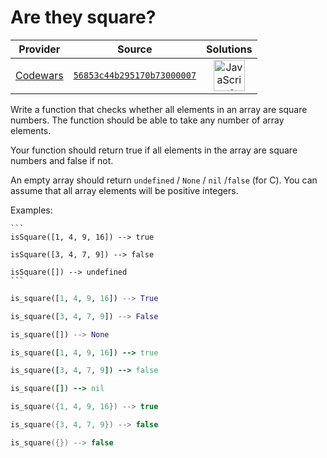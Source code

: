 [_metadata_:generated]: - "true"

# Are they square?

<!-- INFO TABLE BEGIN -->

| Provider                                        | Source                                                                               | Solutions                                                                                                                                                    |
| :---------------------------------------------: | :----------------------------------------------------------------------------------: | :----------------------------------------------------------------------------------------------------------------------------------------------------------: |
| [Codewars](../../../docs/providers/Codewars.md) | [`56853c44b295170b73000007`](https://www.codewars.com/kata/56853c44b295170b73000007) | [<img src="https://res.cloudinary.com/rascaltwo/image/upload/v1631924076/javascript_ehszr7.svg" alt="JavaScript" title="JavaScript" width="50" />](solve.js) |

<!-- INFO TABLE END -->

Write a function that checks whether all elements in an array are square numbers. The function should be able to take any number of array elements.

Your function should return true if all elements in the array are square numbers and false if not.

An empty array should return `undefined` / `None` / `nil` /`false` (for C).
You can assume that all array elements will be positive integers.

Examples:

~~~if:coffeescript,javascript
```
isSquare([1, 4, 9, 16]) --> true

isSquare([3, 4, 7, 9]) --> false

isSquare([]) --> undefined
```
~~~

```python
is_square([1, 4, 9, 16]) --> True

is_square([3, 4, 7, 9]) --> False

is_square([]) --> None
```

```ruby
is_square([1, 4, 9, 16]) --> true

is_square([3, 4, 7, 9]) --> false

is_square([]) --> nil
```

```c
is_square({1, 4, 9, 16}) --> true

is_square({3, 4, 7, 9}) --> false

is_square({}) --> false
```
